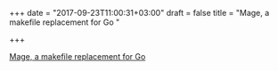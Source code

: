 +++
date = "2017-09-23T11:00:31+03:00"
draft = false
title = "Mage, a makefile replacement for Go  "

+++

<p><a href="https://github.com/magefile/mage">Mage, a makefile replacement for Go  </a></p>
